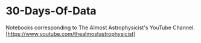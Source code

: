 # 30-Days-Of-Data
Notebooks corresponding to The Almost Astrophysicist's YouTube Channel. [https://www.youtube.com/thealmostastrophysicist]
